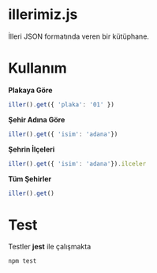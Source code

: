 # illerimiz.js

İlleri JSON formatında veren bir kütüphane.

# Kullanım

**Plakaya Göre**

```javascript
iller().get({ 'plaka': '01' })
```

**Şehir Adına Göre**

```javascript
iller().get({ 'isim': 'adana'})
```

**Şehrin İlçeleri**

```javascript
iller().get({ 'isim': 'adana'}).ilceler
```

**Tüm Şehirler**

```javascript
iller().get()
```

# Test

Testler **jest** ile çalışmakta

```bash
npm test
```